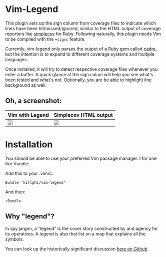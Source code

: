 <!-- vim: set ft=markdown fo+=aw : Hurray for working on a Vim project -->
# Vim-Legend

This plugin sets up the sign column from coverage files to indicate which lines
have been hit/missed/ignored, similar to the HTML output of coverage reporters
like [simplecov](/colszowka/simplecov) for Ruby.
Following naturally, this plugin needs Vim to be compiled with the `+signs` 
feature.

Currently, vim-legend only parses the output of a Ruby gem called
[cadre](/nyarly/cadre/), but the intention is to expand to
different coverage systems and multiple languages.

Once installed, it will try to detect respective coverage files whenever you
enter a buffer. A quick glance at the sign colum will help you see what's been
tested and what's not.
Optionally, you are be able to highlight line background as well.

## Oh, a screenshot:

Vim with Legend  | Simplecov HTML output
-----------------|-----------------------
<img src="https://raw.githubusercontent.com/killphi/vim-legend/master/vim.png" style="float: left"> | <img src="https://raw.githubusercontent.com/killphi/vim-legend/master/simplecov.png" style="float: left">

# Installation

You should be able to use your preferred Vim package manager. I for one like Vundle:

Add this to your .vimrc:
```
Bundle 'killphi/vim-legend'
```

And then:
```
:Bundle
```

## Why "legend"?

In spy jargon, a "legend" is the cover story constructed by and agency for its
operatives.
A legend is also that list on a map that explains all the symbols.

You can look up the historically significant discussion [here on 
Github](/killphi/vim-legend/issues/1).
